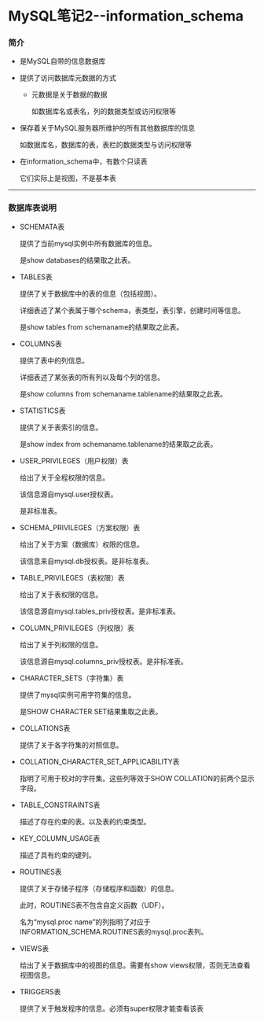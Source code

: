 # MySQL笔记2--information_schema

### 简介

+ 是MySQL自带的信息数据库

+ 提供了访问数据库元数据的方式

  + 元数据是关于数据的数据

    如数据库名或表名，列的数据类型或访问权限等

+ 保存着关于MySQL服务器所维护的所有其他数据库的信息

  如数据库名，数据库的表，表栏的数据类型与访问权限等

+ 在information_schema中，有数个只读表

  它们实际上是视图，不是基本表

---

### 数据库表说明

+ SCHEMATA表

  提供了当前mysql实例中所有数据库的信息。

  是show databases的结果取之此表。

+ TABLES表

  提供了关于数据库中的表的信息（包括视图）。

  详细表述了某个表属于哪个schema，表类型，表引擎，创建时间等信息。

  是show tables from schemaname的结果取之此表。

+ COLUMNS表

  提供了表中的列信息。

  详细表述了某张表的所有列以及每个列的信息。

  是show columns from schemaname.tablename的结果取之此表。

+ STATISTICS表

  提供了关于表索引的信息。

  是show index from schemaname.tablename的结果取之此表。

+ USER_PRIVILEGES（用户权限）表

  给出了关于全程权限的信息。

  该信息源自mysql.user授权表。

  是非标准表。

+ SCHEMA_PRIVILEGES（方案权限）表

  给出了关于方案（数据库）权限的信息。

  该信息来自mysql.db授权表。是非标准表。

+ TABLE_PRIVILEGES（表权限）表

  给出了关于表权限的信息。

  该信息源自mysql.tables_priv授权表。是非标准表。

+ COLUMN_PRIVILEGES（列权限）表

  给出了关于列权限的信息。

  该信息源自mysql.columns_priv授权表。是非标准表。

+ CHARACTER_SETS（字符集）表

  提供了mysql实例可用字符集的信息。

  是SHOW CHARACTER SET结果集取之此表。

+ COLLATIONS表

  提供了关于各字符集的对照信息。

+ COLLATION_CHARACTER_SET_APPLICABILITY表

  指明了可用于校对的字符集。这些列等效于SHOW COLLATION的前两个显示字段。

+ TABLE_CONSTRAINTS表

  描述了存在约束的表。以及表的约束类型。

+ KEY_COLUMN_USAGE表

  描述了具有约束的键列。

+ ROUTINES表

  提供了关于存储子程序（存储程序和函数）的信息。

  此时，ROUTINES表不包含自定义函数（UDF）。

  名为“mysql.proc name”的列指明了对应于INFORMATION_SCHEMA.ROUTINES表的mysql.proc表列。

+ VIEWS表

  给出了关于数据库中的视图的信息。需要有show views权限，否则无法查看视图信息。

+ TRIGGERS表

  提供了关于触发程序的信息。必须有super权限才能查看该表